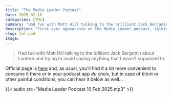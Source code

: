 ```yaml
---
title: "The Media Leader Podcast"
date: 2025-02-10
categories: [TML]
summary: "Had fun with Matt Hill talking to the brilliant Jack Benjamin about Lantern and trying to avoid saying anything that I wasn't supposed to."
description: "First ever appearance on the Media Leader podcast, talking about how Lantern will bring outcome measurement to TV. Was quite nervous but had fun in the end."
slug: tml-pod
image: 
---
```


> Had fun with Matt Hill talking to the brilliant Jack Benjamin about Lantern and trying to avoid saying anything that I wasn't supposed to.

Official page is [here](https://uk.themedialeader.com/how-lantern-will-bring-outcome-measurement-to-tv-with-sameer-modha-and-matt-hill/) and, as usual, you'll find it a lot more convenient to consume it there or in your podcast app _du choix_, but in case of bitrot or other painful conditions, you can hear it below as well...


{{< audio src="Media Leader Podcast 10 Feb 2025.mp3" >}}

